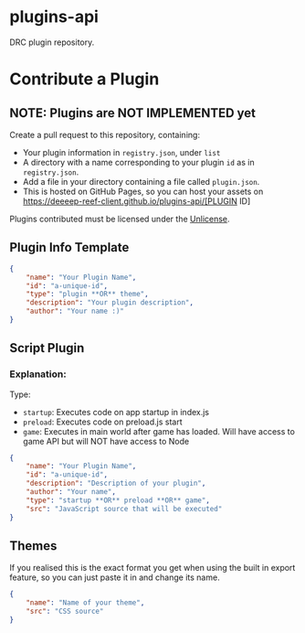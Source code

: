 # plugins-api  

DRC plugin repository.  

# Contribute a Plugin  

## NOTE: Plugins are NOT IMPLEMENTED yet  

Create a pull request to this repository, containing:  

- Your plugin information in `registry.json`, under `list`  
- A directory with a name corresponding to your plugin `id` as in `registry.json`.
- Add a file in your directory containing a file called `plugin.json`.  
- This is hosted on GitHub Pages, so you can host your assets on https://deeeep-reef-client.github.io/plugins-api/[PLUGIN ID]  

Plugins contributed must be licensed under the [Unlicense](https://unlicense.org).  

## Plugin Info Template  

```json
{
    "name": "Your Plugin Name",
    "id": "a-unique-id",
    "type": "plugin **OR** theme",
    "description": "Your plugin description",
    "author": "Your name :)"
}
```

## Script Plugin  

### Explanation:  

Type:  

- `startup`: Executes code on app startup in index.js  
- `preload`: Executes code on preload.js start  
- `game`: Executes in main world after game has loaded. Will have access to game API but will NOT have access to Node  

```json
{
    "name": "Your Plugin Name",
    "id": "a-unique-id",
    "description": "Description of your plugin",
    "author": "Your name",
    "type": "startup **OR** preload **OR** game",
    "src": "JavaScript source that will be executed"
}
```

## Themes  

If you realised this is the exact format you get when using the built in export feature, so you can just paste it in and change its name.  
```json
{
    "name": "Name of your theme",
    "src": "CSS source"
}
```